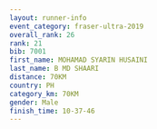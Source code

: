 ```yaml
---
layout: runner-info 
event_category: fraser-ultra-2019 
overall_rank: 26
rank: 21
bib: 7001
first_name: MOHAMAD SYARIN HUSAINI
last_name: B MD SHAARI
distance: 70KM
country: PH
category_km: 70KM
gender: Male
finish_time: 10-37-46
---
```

